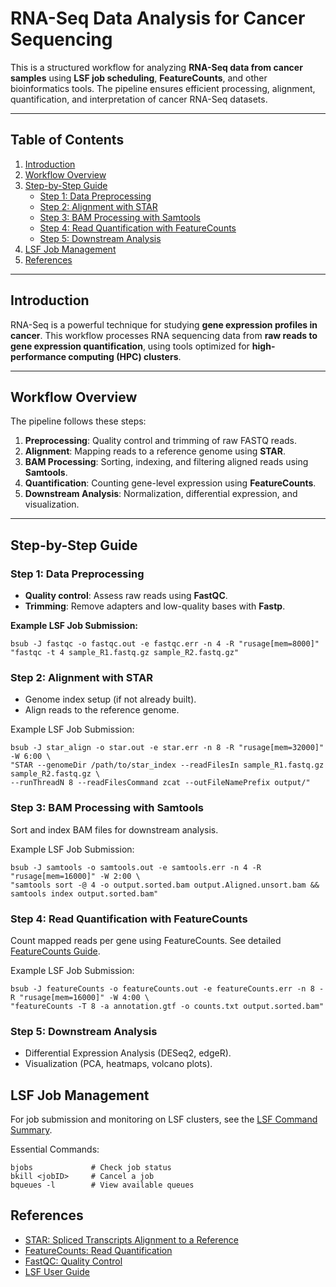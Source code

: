 # **RNA-Seq Data Analysis for Cancer Sequencing**

This is a structured workflow for analyzing **RNA-Seq data from cancer samples** using **LSF job scheduling**, **FeatureCounts**, and other bioinformatics tools. The pipeline ensures efficient processing, alignment, quantification, and interpretation of cancer RNA-Seq datasets.

---

## **Table of Contents**
1. [Introduction](#introduction)
2. [Workflow Overview](#workflow-overview)
3. [Step-by-Step Guide](#step-by-step-guide)
   - [Step 1: Data Preprocessing](#step-1-data-preprocessing)
   - [Step 2: Alignment with STAR](#step-2-alignment-with-star)
   - [Step 3: BAM Processing with Samtools](#step-3-bam-processing-with-samtools)
   - [Step 4: Read Quantification with FeatureCounts](#step-4-read-quantification-with-featurecounts)
   - [Step 5: Downstream Analysis](#step-5-downstream-analysis)
4. [LSF Job Management](#lsf-job-management)
5. [References](#references)

---

## **Introduction**
RNA-Seq is a powerful technique for studying **gene expression profiles in cancer**. This workflow processes RNA sequencing data from **raw reads to gene expression quantification**, using tools optimized for **high-performance computing (HPC) clusters**.

---

## **Workflow Overview**
The pipeline follows these steps:

1. **Preprocessing**: Quality control and trimming of raw FASTQ reads.
2. **Alignment**: Mapping reads to a reference genome using **STAR**.
3. **BAM Processing**: Sorting, indexing, and filtering aligned reads using **Samtools**.
4. **Quantification**: Counting gene-level expression using **FeatureCounts**.
5. **Downstream Analysis**: Normalization, differential expression, and visualization.

---

## **Step-by-Step Guide**
### **Step 1: Data Preprocessing**
- **Quality control**: Assess raw reads using **FastQC**.
- **Trimming**: Remove adapters and low-quality bases with **Fastp**.

**Example LSF Job Submission:**
```
bsub -J fastqc -o fastqc.out -e fastqc.err -n 4 -R "rusage[mem=8000]" "fastqc -t 4 sample_R1.fastq.gz sample_R2.fastq.gz"
```
### **Step 2: Alignment with STAR**

* Genome index setup (if not already built).
* Align reads to the reference genome.

Example LSF Job Submission:
```
bsub -J star_align -o star.out -e star.err -n 8 -R "rusage[mem=32000]" -W 6:00 \
"STAR --genomeDir /path/to/star_index --readFilesIn sample_R1.fastq.gz sample_R2.fastq.gz \
--runThreadN 8 --readFilesCommand zcat --outFileNamePrefix output/"

```

### **Step 3: BAM Processing with Samtools**
Sort and index BAM files for downstream analysis.

Example LSF Job Submission:
```
bsub -J samtools -o samtools.out -e samtools.err -n 4 -R "rusage[mem=16000]" -W 2:00 \
"samtools sort -@ 4 -o output.sorted.bam output.Aligned.unsort.bam && samtools index output.sorted.bam"

```

### **Step 4: Read Quantification with FeatureCounts**
Count mapped reads per gene using FeatureCounts.
See detailed [FeatureCounts Guide](https://github.com/dzhao2019/BioPipelineCraft/blob/main/RNA/FeatureCount.md).

Example LSF Job Submission:
```
bsub -J featureCounts -o featureCounts.out -e featureCounts.err -n 8 -R "rusage[mem=16000]" -W 4:00 \
"featureCounts -T 8 -a annotation.gtf -o counts.txt output.sorted.bam"
```


### **Step 5: Downstream Analysis**

* Differential Expression Analysis (DESeq2, edgeR).
* Visualization (PCA, heatmaps, volcano plots).

## **LSF Job Management**
For job submission and monitoring on LSF clusters, see the [LSF Command Summary](https://github.com/dzhao2019/BioPipelineCraft/blob/main/RNA/LSF%20Command%20Summary.md).

Essential Commands:

```
bjobs             # Check job status
bkill <jobID>     # Cancel a job
bqueues -l        # View available queues
```

## **References**

- [STAR: Spliced Transcripts Alignment to a Reference](https://github.com/alexdobin/STAR)  
- [FeatureCounts: Read Quantification](http://subread.sourceforge.net/)  
- [FastQC: Quality Control](https://www.bioinformatics.babraham.ac.uk/projects/fastqc/)  
- [LSF User Guide](https://www.ibm.com/docs/en/spectrum-lsf)  
